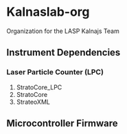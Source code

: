 # Kalnaslab-org
Organization for the LASP Kalnajs Team

## Instrument Dependencies

### Laser Particle Counter (LPC)
1. StratoCore_LPC
2. StratoCore
3. StrateoXML

## Microcontroller Firmware
